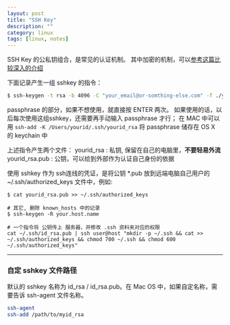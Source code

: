 ```yaml
---
layout: post
title: "SSH Key"
description: ""
category: linux
tags: [linux, notes]
---
```


SSH Key 的公私钥组合，是常见的认证机制。
其中加密的机制，可以[参考这篇比较深入的介绍](https://www.digitalocean.com/community/tutorials/understanding-the-ssh-encryption-and-connection-process)

下面记录产生一组 sshkey 的指令：

```bash
$ ssh-keygen -t rsa -b 4096 -C "your_email@or-somthing-else.com" -f ./yourid_rsa
```

passphrase 的部分，如果不想使用，就直接按 ENTER 两次。
如果使用的话，以后每次使用这组sshkey，还需要再手动输入 passphrase 才行；
在 MAC 中可以用 `ssh-add -K /Users/yourid/.ssh/yourid_rsa` 将 passphrase 储存在 OS X 的 keychain 中

上述指令产生两个文件： 
yourid_rsa : 私钥, 保留在自己的电脑里，__不要轻易外流__
yourid_rsa.pub : 公钥，可以给到外部作为认证自己身份的依据

使用 sshkey 作为 ssh连线的凭证，是将公钥 *.pub 放到远端电脑自己用户的 ~/.ssh/authorized_keys 文件中，例如:

```
$ cat yourid_rsa.pub >> ~/.ssh/authorized_keys

# 其它, 删除 known_hosts 中的记录
$ ssh-keygen -R your.host.name

# 一个指令将 公钥传上 服务器，并修改 .ssh 资料夹对应的权限
cat ~/.ssh/id_rsa.pub | ssh user@host "mkdir -p ~/.ssh && cat >> ~/.ssh/authorized_keys && chmod 700 ~/.ssh && chmod 600 ~/.ssh/authorized_keys"
```

---

### 自定 sshkey 文件路径

默认的 sshkey 名称为 id_rsa / id_rsa.pub。在 Mac OS 中，如果自定名称，需要告诉 ssh-agent 文件名称。

```bash
ssh-agent
ssh-add /path/to/myid_rsa
```
